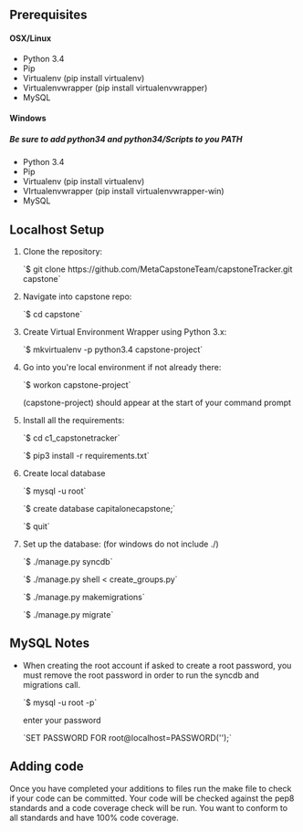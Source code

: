 ## Prerequisites
#### OSX/Linux
* Python 3.4
* Pip
* Virtualenv (pip install virtualenv)
* Virtualenvwrapper (pip install virtualenvwrapper)
* MySQL

#### Windows
##### Be sure to add python34 and python34/Scripts to you PATH
* Python 3.4
* Pip
* Virtualenv (pip install virtualenv)
* VIrtualenvwrapper (pip install virtualenvwrapper-win)
* MySQL

## Localhost Setup
1. Clone the repository:
   <p>`$ git clone https://github.com/MetaCapstoneTeam/capstoneTracker.git capstone`

2. Navigate into capstone repo:
   <p>`$ cd capstone`

3. Create Virtual Environment Wrapper using Python 3.x:
   <p>`$ mkvirtualenv -p python3.4 capstone-project`

4. Go into you're local environment if not already there:
  	<p>`$ workon capstone-project`
    <p>(capstone-project) should appear at the start of your command prompt

5. Install all the requirements:
	<p>`$ cd c1_capstonetracker`
	<p>`$ pip3 install -r requirements.txt`

6. Create local database
    <p>`$ mysql -u root`
    <p>`$ create database capitalonecapstone;`
    <p>`$ quit`

7. Set up the database: (for windows do not include ./)
    <p>`$ ./manage.py syncdb`
	  <p>`$ ./manage.py shell < create_groups.py`
	  <p>`$ ./manage.py makemigrations`
	  <p>`$ ./manage.py migrate`

## MySQL Notes
* When creating the root account if asked to create a root password, you must
 remove the root password in order to run the syncdb and migrations call.
  <p>`$ mysql -u root -p`
  <p>enter your password
  <p>`SET PASSWORD FOR root@localhost=PASSWORD('');`

## Adding code
Once you have completed your additions to files run the make file to check if your
code can be committed. Your code will be checked against the pep8 standards and
a code coverage check will be run. You want to conform to all standards and
have 100% code coverage.
